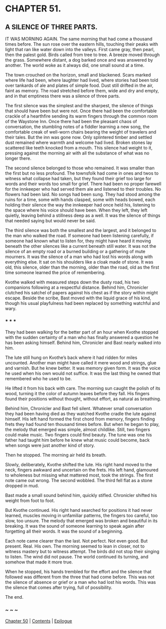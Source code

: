 # CHAPTER 51.

## A SILENCE OF THREE PARTS.


IT WAS MORNING AGAIN. The same morning that had come a thousand times before. The sun rose over the eastern hills, touching their peaks with light that ran like water down into the valleys. First came gray, then pearl, then the palest gold. Birds called from tree to tree. A breeze moved through the grass. Somewhere distant, a dog barked once and was answered by another. The world woke as it always did, one small sound at a time.  

The town crouched on the horizon, small and blackened. Scars marked where life had been, where laughter had lived, where stories had been told over tankards of ale and plates of simple food. Dust still drifted in the air, faint as memory. The road stretched before them, wide and dry and empty, and in that emptiness there was a silence of three parts.  

The first silence was the simplest and the sharpest, the silence of things that should have been but were not. Once there had been the comfortable crackle of a hearthfire sending its warm fingers through the common room of the Waystone Inn. Once there had been the pleasant chaos of conversation, the stumbling notes of a fiddler learning a new song, the comfortable creak of well-worn chairs bearing the weight of travelers and their tales. But the inn was gone now. Only splintered timber and settled dust remained where warmth and welcome had lived. Broken stones lay scattered like teeth knocked from a mouth. This silence had weight to it, pressing against the morning air with all the substance of what was no longer there.  

The second silence belonged to those who remained. It was smaller than the first but no less profound. The townsfolk had come in ones and twos to witness what collapse had taken, but they found their grief too large for words and their words too small for grief. There had been no proper farewell for the innkeeper who had served them ale and listened to their troubles. No flowers had been laid. No songs had been sung. They had stood among the ruins for a time, some with hands clasped, some with heads bowed, each holding their silence the way the innkeeper had once held his, listening to the space where his voice should have been. When they left, they left quietly, leaving behind a stillness deep as a well. It was the silence of things that needed saying but would never be said.  

The third silence was both the smallest and the largest, and it belonged to the man who walked the road. If someone had been listening carefully, if someone had known what to listen for, they might have heard it moving beneath the other silences like a current beneath still water. It was not the silence of an empty road or a burned building or a gathering of mute mourners. It was the silence of a man who had lost his words along with everything else. It sat on his shoulders like a cloak made of stone. It was old, this silence, older than the morning, older than the road, old as the first time someone learned the price of remembering.  

Kvothe walked with measured steps down the dusty road, his two companions following at a respectful distance. Behind him, Chronicler clutched his satchel of papers against his chest as if the story within might escape. Beside the scribe, Bast moved with the liquid grace of his kind, though his usual playfulness had been replaced by something watchful and wary.  

### * * *  

They had been walking for the better part of an hour when Kvothe stopped with the sudden certainty of a man who has finally answered a question he has been asking himself. Behind him, Chronicler and Bast nearly walked into him.  

The lute still hung on Kvothe’s back where it had ridden for miles uncounted. Another man might have called it mere wood and strings, glue and varnish. But he knew better. It was memory given form. It was the voice he used when his own would not suffice. It was the last thing he owned that remembered who he used to be.  

He lifted it from his back with care. The morning sun caught the polish of its wood, turning it the color of autumn leaves before they fall. His fingers found their positions without thought, without effort, as natural as breathing.  

Behind him, Chronicler and Bast fell silent. Whatever small conversation they had been having died as they watched Kvothe cradle the lute against himself. His left hand formed the first chord from memory, fingers finding frets they had found ten thousand times before. But when he began to play, the melody that emerged was simple, almost childlike. Still, two fingers could make music. Two fingers could find beauty. The tune was one his father had taught him before he knew what music could become, back when songs were just another kind of story.  

Then he stopped. The morning air held its breath.  

Slowly, deliberately, Kvothe shifted the lute. His right hand moved to the neck, fingers awkward and uncertain on the frets. His left hand, glamoured to wholeness but missing what mattered most, took the strings. The first note came out wrong. The second wobbled. The third fell flat as a stone dropped in mud.  

Bast made a small sound behind him, quickly stifled. Chronicler shifted his weight from foot to foot.  

But Kvothe continued. His right hand searched for positions it had never learned, muscles moving in unfamiliar patterns, the fingers too careful, too slow, too unsure. The melody that emerged was broken and beautiful in its breaking. It was the sound of someone learning to speak again after forgetting all their words. It was the sound of a beginning.  

Each note came clearer than the last. Not perfect. Not even good. But present. Real. His own. The morning seemed to lean in closer, not to witness mastery but to witness attempt. The birds did not stop their singing to listen. The wind did not pause. The world continued its turning, and somehow that made it more true.  

When he stopped, his hands trembled for the effort and the silence that followed was different from the three that had come before. This was not the silence of absence or grief or a man who had lost his words. This was the silence that comes after trying, full of possibility.  

The end.  

### ~ ~ ~

[Chapter 50](CHAPTER_50.md) | [Contents](Contents.md) | [Epilogue](Epilogue.md)
